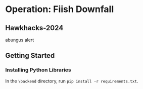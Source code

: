 # Operation: Fiish Downfall
## Hawkhacks-2024
abungus alert


## Getting Started

### Installing Python Libraries
In the `\backend` directory, run `pip install -r requirements.txt`.